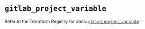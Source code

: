 # `gitlab_project_variable`

Refer to the Terraform Registry for docs: [`gitlab_project_variable`](https://registry.terraform.io/providers/gitlabhq/gitlab/18.1.1/docs/resources/project_variable).
